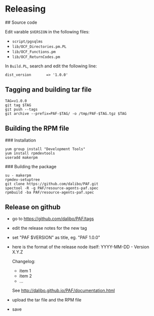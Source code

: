 # Releasing

## Source code

Edit varable `$VERSION` in the following files:

  * `script/pgsqlms`
  * `lib/OCF_Directories.pm.PL`
  * `lib/OCF_Functions.pm`
  * `lib/OCF_ReturnCodes.pm`

In `Build.PL`, search and edit the following line:

```
dist_version       => '1.0.0'
```

## Tagging and building tar file

```
TAG=v1.0.0
git tag $TAG
git push --tags
git archive --prefix=PAF-$TAG/ -o /tmp/PAF-$TAG.tgz $TAG
```

## Building the RPM file

### Installation

```
yum group install "Development Tools"
yum install rpmdevtools
useradd makerpm
```

### Building the package

```
su - makerpm
rpmdev-setuptree
git clone https://github.com/dalibo/PAF.git
spectool -R -g PAF/resource-agents-paf.spec
rpmbuild -ba PAF/resource-agents-paf.spec
```

## Release on github

  - go to https://github.com/dalibo/PAF/tags
  - edit the release notes for the new tag
  - set "PAF $VERSION" as title, eg. "PAF 1.0.0"
  - here is the format of the release node itself:
    YYYY-MM-DD -  Version X.Y.Z
    
    Changelog:
      * item 1
      * item 2
      * ...
      
      See http://dalibo.github.io/PAF/documentation.html
  - upload the tar file and the RPM file
  - save
